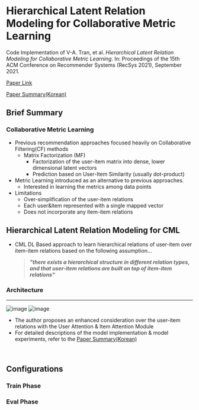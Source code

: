 # Hierarchical Latent Relation Modeling for Collaborative Metric Learning
Code Implementation of V-A. Tran, et al. *Hierarchical Latent Relation Modeling for Collaborative Metric Learning*. In: Proceedings of the 15th ACM Conference on Recommender Systems (RecSys 2021), September 2021.

[Paper Link](https://arxiv.org/pdf/2108.04655.pdf)
<br>

[Paper Summary(Korean)](https://nlee208.notion.site/Hierarchical-Latent-Relation-Modeling-for-CML-22551b6d72ac43ba8ccfc5e1b7bb838c)


## Brief Summary
### Collaborative Metric Learning

- Previous recommendation approaches focused heavily on Collaborative Filtering(CF) methods
    - Matrix Factorization (MF)
        - Factorization of the user-item matrix into dense, lower dimensional latent vectors
        - Prediction based on User-Item Similarity (usually dot-product)
- Metric Learning introduced as an alternative to previous approaches.
    - Interested in learning the metrics among data points
- Limitations
  - Over-simplification of the user-item relations
  - Each user&item represented with a single mapped vector
  - Does not incorporate any item-item relations

## Hierarchical Latent Relation Modeling for CML
- CML DL Based approach to learn hierarchical relations of user-item over item-item relations based on the following assumption...
  > ***"there exists a hierarchical structure in different relation types, and that user-item relations are built on top of item-item relations"***

### Architecture
---
![image](https://user-images.githubusercontent.com/61938580/208623457-f2138bd5-bf25-40f8-a08d-5c4d2f5cd015.png)
![image](https://user-images.githubusercontent.com/61938580/208623622-596d9228-9378-4101-91f8-0451d0d3454c.png)

- The author proposes an enhanced consideration over the user-item relations with the User Attention & Item Attention Module
- For detailed descriptions of the model implementation & model experiments, refer to the [Paper Summary(Korean)](https://www.notion.so/Hierarchical-Latent-Relation-Modeling-for-CML-22551b6d72ac43ba8ccfc5e1b7bb838c)

<br>

## Configurations
### Train Phase



### Eval Phase

